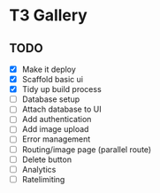 # T3 Gallery

## TODO

- [x] Make it deploy
- [x] Scaffold basic ui
- [x] Tidy up build process
- [ ] Database setup
- [ ] Attach database to UI
- [ ] Add authentication
- [ ] Add image upload
- [ ] Error management
- [ ] Routing/image page (parallel route)
- [ ] Delete button
- [ ] Analytics
- [ ] Ratelimiting
